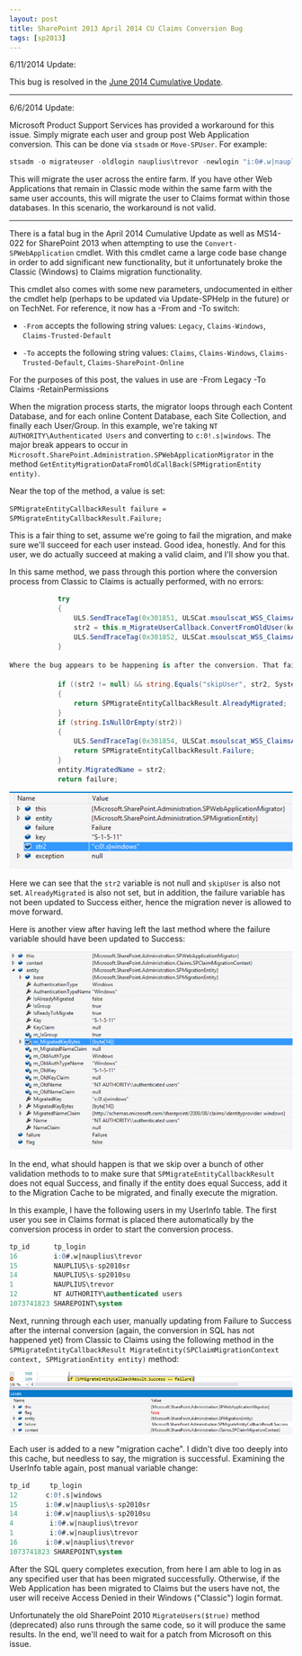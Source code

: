 ```yaml
---
layout: post
title: SharePoint 2013 April 2014 CU Claims Conversion Bug
tags: [sp2013]
---
```


6/11/2014 Update:

This bug is resolved in the [June 2014 Cumulative Update](2014-06-10-sharepoint-2013-june-2014-cumulative-updates).

-------------

6/6/2014 Update:

Microsoft Product Support Services has provided a workaround for this issue. Simply migrate each user and group post Web Application conversion. This can be done via `stsadm` or `Move-SPUser`. For example:

```powershell
stsadm -o migrateuser -oldlogin nauplius\trevor -newlogin "i:0#.w|nauplius\trevor" -ignoresidhistory
```

This will migrate the user across the entire farm. If you have other Web Applications that remain in Classic mode within the same farm with the same user accounts, this will migrate the user to Claims format within those databases. In this scenario, the workaround is not valid.

-------------

There is a fatal bug in the April 2014 Cumulative Update as well as MS14-022 for SharePoint 2013 when attempting to use the `Convert-SPWebApplication` cmdlet. With this cmdlet came a large code base change in order to add significant new functionality, but it unfortunately broke the Classic (Windows) to Claims migration functionality.

This cmdlet also comes with some new parameters, undocumented in either the cmdlet help (perhaps to be updated via Update-SPHelp in the future) or on TechNet. For reference, it now has a -From and -To switch:

* `-From` accepts the following string values: `Legacy`, `Claims-Windows`, `Claims-Trusted-Default`

* `-To` accepts the following string values: `Claims`, `Claims-Windows`, `Claims-Trusted-Default`, `Claims-SharePoint-Online`

For the purposes of this post, the values in use are -From Legacy -To Claims -RetainPermissions

When the migration process starts, the migrator loops through each Content Database, and for each online Content Database, each Site Collection, and finally each User/Group. In this example, we're taking `NT AUTHORITY\Authenticated Users` and converting to `c:0!.s|windows`. The major break appears to occur in `Microsoft.SharePoint.Administration.SPWebApplicationMigrator` in the method `GetEntityMigrationDataFromOldCallBack(SPMigrationEntity entity)`.

Near the top of the method, a value is set:

`SPMigrateEntityCallbackResult failure = SPMigrateEntityCallbackResult.Failure;`

This is a fair thing to set, assume we're going to fail the migration, and make sure we'll succeed for each user instead. Good idea, honestly. And for this user, we do actually succeed at making a valid claim, and I'll show you that.

In this same method, we pass through this portion where the conversion process from Classic to Claims is actually performed, with no errors:

```csharp
            try
            {
                ULS.SendTraceTag(0x301851, ULSCat.msoulscat_WSS_ClaimsAuthentication, ULSTraceLevel.VerboseEx, "{0}: Calling convert from old user. {1}", new object[] { this.LogPrefix(), entity.LogString() });
                str2 = this.m_MigrateUserCallback.ConvertFromOldUser(key, entity.AuthenticationType, entity.IsGroup);
                ULS.SendTraceTag(0x301852, ULSCat.msoulscat_WSS_ClaimsAuthentication, ULSTraceLevel.VerboseEx, "{0}: Calling convert from old user without exception. {1}", new object[] { this.LogPrefix(), entity.LogString() });
            }

Where the bug appears to be happening is after the conversion. That failure variable is never updated to Success.

            if ((str2 != null) && string.Equals("skipUser", str2, System.StringComparison.OrdinalIgnoreCase))
            {
                return SPMigrateEntityCallbackResult.AlreadyMigrated;
            }
            if (string.IsNullOrEmpty(str2))
            {
                ULS.SendTraceTag(0x301854, ULSCat.msoulscat_WSS_ClaimsAuthentication, ULSTraceLevel.High, "{0}: Could not get migration data for user. Check migrator for further logs. {1}", new object[] { this.LogPrefix(), entity.LogString() });
                return SPMigrateEntityCallbackResult.Failure;
            }
            entity.MigratedName = str2;
            return failure;
```

![ClaimsMigrationGroup](/assets/images/2014/05/ClaimsMigrationGroup.png)

Here we can see that the `str2` variable is not null and `skipUser` is also not set. `AlreadyMigrated` is also not set, but in addition, the failure variable has not been updated to Success either, hence the migration never is allowed to move forward.

Here is another view after having left the last method where the failure variable should have been updated to Success:

![ClaimsMigrationGroup2](/assets/images/2014/05/ClaimsMigrationGroup2.png)

In the end, what should happen is that we skip over a bunch of other validation methods to to make sure that `SPMigrateEntityCallbackResult` does not equal Success, and finally if the entity does equal Success, add it to the Migration Cache to be migrated, and finally execute the migration.

In this example, I have the following users in my UserInfo table. The first user you see in Claims format is placed there automatically by the conversion process in order to start the conversion process.

```sql
tp_id      tp_login
16         i:0#.w|nauplius\trevor
15         NAUPLIUS\s-sp2010sr
14         NAUPLIUS\s-sp2010su
1          NAUPLIUS\trevor
12         NT AUTHORITY\authenticated users
1073741823 SHAREPOINT\system
```

Next, running through each user, manually updating from Failure to Success after the internal conversion (again, the conversion in SQL has not happened yet) from Classic to Claims using the following method in the `SPMigrateEntityCallbackResult MigrateEntity(SPClaimMigrationContext context, SPMigrationEntity entity)` method:

![FailureToSuccess](/assets/images/2014/05/FailureToSuccess.png)

Each user is added to a new "migration cache". I didn't dive too deeply into this cache, but needless to say, the migration is successful. Examining the UserInfo table again, post manual variable change:

```sql
tp_id	  tp_login
12	     c:0!.s|windows
15	     i:0#.w|nauplius\s-sp2010sr
14	     i:0#.w|nauplius\s-sp2010su
4	      i:0#.w|nauplius\trevor
1	      i:0#.w|nauplius\trevor
16	     i:0#.w|nauplius\trevor
1073741823 SHAREPOINT\system
```

After the SQL query completes execution, from here I am able to log in as any specified user that has been migrated successfully. Otherwise, if the Web Application has been migrated to Claims but the users have not, the user will receive Access Denied in their Windows ("Classic") login format.

Unfortunately the old SharePoint 2010 `MigrateUsers($true)` method (deprecated) also runs through the same code, so it will produce the same results. In the end, we'll need to wait for a patch from Microsoft on this issue.